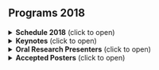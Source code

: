 ## Programs 2018

<details><summary><b>Schedule 2018</b> (click to open)</summary>

Workshop is at the convention Center Room 520

<style type="text/css">
.tg  {border-collapse:collapse;border-color:#ccc;border-spacing:0;margin:0px auto;}
.tg td{background-color:#fff;border-color:#ccc;border-style:solid;border-width:1px;color:#333;
  font-size:14px;overflow:hidden;padding:10px 5px;word-break:normal;}
.tg th{background-color:#f0f0f0;border-color:#ccc;border-style:solid;border-width:1px;color:#333;
  font-size:14px;font-weight:normal;overflow:hidden;padding:10px 5px;word-break:normal;}
.tg .tg-1wig{font-weight:bold;text-align:left;vertical-align:top}
.tg .tg-0lax{text-align:left;vertical-align:top}
@media screen and (max-width: 767px) {.tg {width: auto !important;}.tg col {width: auto !important;}.tg-wrap {overflow-x: auto;-webkit-overflow-scrolling: touch;margin: auto 0px;}}</style>
<div class="tg-wrap"><table class="tg" style="undefined;table-layout: fixed; width: 868px">
<colgroup>
<col style="width: 108.88889px">
<col style="width: 196.88889px">
<col style="width: 309.88889px">
<col style="width: 251.88889px">
</colgroup>
<thead>
  <tr>
    <th class="tg-1wig">Time</th>
    <th class="tg-1wig">Event</th>
    <th class="tg-1wig">Speaker</th>
    <th class="tg-1wig">Institution</th>
  </tr>
</thead>
<tbody>
  <tr>
    <td class="tg-0lax">09:00-09:10</td>
    <td class="tg-0lax">Opening Remarks</td>
    <td class="tg-0lax"></td>
    <td class="tg-0lax">BAI</td>
  </tr>
  <tr>
    <td class="tg-0lax">09:10-09:45</td>
    <td class="tg-0lax">Keynote 1</td>
    <td class="tg-0lax">Yann Dauphin</td>
    <td class="tg-0lax">Facebook</td>
  </tr>
  <tr>
    <td class="tg-0lax">09:45-10:00</td>
    <td class="tg-0lax">Oral 1</td>
    <td class="tg-0lax">Sicelukwanda Zwane</td>
    <td class="tg-0lax">University of the Witwatersrand</td>
  </tr>
  <tr>
    <td class="tg-0lax">10:00-10:15</td>
    <td class="tg-0lax">Oral 2</td>
    <td class="tg-0lax">Alvin Grissom II</td>
    <td class="tg-0lax">Ursinus College</td>
  </tr>
  <tr>
    <td class="tg-0lax">10:15-10:30</td>
    <td class="tg-0lax">Oral 3</td>
    <td class="tg-0lax">Obioma Pelka</td>
    <td class="tg-0lax">University of Duisburg-Essen Germany</td>
  </tr>
  <tr>
    <td class="tg-0lax">10:30-11:00</td>
    <td class="tg-0lax">Coffee Break + poster</td>
    <td class="tg-0lax"></td>
    <td class="tg-0lax"></td>
  </tr>
  <tr>
    <td class="tg-0lax">11:00-11:35</td>
    <td class="tg-0lax">Keynote 2</td>
    <td class="tg-0lax">Ayanna Howard</td>
    <td class="tg-0lax">Georgia Institute of Technology</td>
  </tr>
  <tr>
    <td class="tg-0lax">11:35-11:50</td>
    <td class="tg-0lax">Oral 4</td>
    <td class="tg-0lax">Randi Williams</td>
    <td class="tg-0lax">MIT Media Lab</td>
  </tr>
  <tr>
    <td class="tg-0lax">11:50-12:05</td>
    <td class="tg-0lax">Oral 5</td>
    <td class="tg-0lax">Justice Amoh</td>
    <td class="tg-0lax">Dartmouth College</td>
  </tr>
  <tr>
    <td class="tg-0lax">12:05-12:20</td>
    <td class="tg-0lax">Oral 6</td>
    <td class="tg-0lax">Kehinde Owoeye</td>
    <td class="tg-0lax">University College London</td>
  </tr>
  <tr>
    <td class="tg-0lax">12:20-02:15</td>
    <td class="tg-0lax">Lunch + Poster</td>
    <td class="tg-0lax"></td>
    <td class="tg-0lax"></td>
  </tr>
  <tr>
    <td class="tg-0lax">02:15-02:30</td>
    <td class="tg-0lax">Oral 7</td>
    <td class="tg-0lax">Lucio Dery</td>
    <td class="tg-0lax">Facebook Inc. / Stanford University</td>
  </tr>
  <tr>
    <td class="tg-0lax">02:30-02:45</td>
    <td class="tg-0lax">Oral 8</td>
    <td class="tg-0lax">Inioluwa Deborah Raji</td>
    <td class="tg-0lax">University of Toronto</td>
  </tr>
  <tr>
    <td class="tg-0lax">02:45-03:00</td>
    <td class="tg-0lax">Oral 9</td>
    <td class="tg-0lax">Tewodros Gebreselassie</td>
    <td class="tg-0lax">Addis Ababa University</td>
  </tr>
  <tr>
    <td class="tg-0lax">03:00-03:15</td>
    <td class="tg-0lax">Oral 10</td>
    <td class="tg-0lax">Raesetje Sefala</td>
    <td class="tg-0lax">Wits University</td>
  </tr>
  <tr>
    <td class="tg-0lax">03:15-03:45</td>
    <td class="tg-0lax">Coffee Break + poster</td>
    <td class="tg-0lax"></td>
    <td class="tg-0lax"></td>
  </tr>
  <tr>
    <td class="tg-0lax">03:45-04:20</td>
    <td class="tg-0lax">Keynote 4</td>
    <td class="tg-0lax">Brittny-Jade Saunders</td>
    <td class="tg-0lax">NYC Commission on Human Rights</td>
  </tr>
  <tr>
    <td class="tg-0lax">04:20-04:55</td>
    <td class="tg-0lax">Keynote 5</td>
    <td class="tg-0lax">Terrence Wilkerson</td>
    <td class="tg-0lax">Entrepreneur</td>
  </tr>
  <tr>
    <td class="tg-0lax">04:55-05:25</td>
    <td class="tg-0lax">Panel Discussion on AI Ethics</td>
    <td class="tg-0lax">Ezinne Nwankwo (moderator), Stephanie Dinkins, Ayanna Howard, Brittny Saunders, and Terrance Wilkerson</td>
    <td class="tg-0lax"></td>
  </tr>
  <tr>
    <td class="tg-0lax">05:25-05:30</td>
    <td class="tg-0lax">Closing Remarks</td>
    <td class="tg-0lax"></td>
    <td class="tg-0lax"></td>
  </tr>
  <tr>
    <td class="tg-0lax"></td>
    <td class="tg-0lax"></td>
    <td class="tg-0lax"></td>
    <td class="tg-0lax"></td>
  </tr>
  <tr>
    <td class="tg-1wig"></td>
    <td class="tg-1wig" colspan="3">&nbsp;&nbsp;Dinner Schedule (HYATT REGENCY MONTRÉAL) </td>
  </tr>
  <tr>
    <td class="tg-0lax">07:00-07:30</td>
    <td class="tg-0lax">Reception</td>
    <td class="tg-0lax"></td>
    <td class="tg-0lax"></td>
  </tr>
  <tr>
    <td class="tg-0lax">07:30-08:00</td>
    <td class="tg-0lax">Welcome to Dinner</td>
    <td class="tg-0lax"></td>
    <td class="tg-0lax"></td>
  </tr>
  <tr>
    <td class="tg-0lax">08:00-10:00</td>
    <td class="tg-0lax">Dinner</td>
    <td class="tg-0lax"></td>
    <td class="tg-0lax"></td>
  </tr>
  <tr>
    <td class="tg-0lax">08:30-08:45</td>
    <td class="tg-0lax">BAI presentations</td>
    <td class="tg-0lax"></td>
    <td class="tg-0lax"></td>
  </tr>
  <tr>
    <td class="tg-0lax">08:45-09:00</td>
    <td class="tg-0lax">Keynote 1</td>
    <td class="tg-0lax">Stephanie Dinkins</td>
    <td class="tg-0lax">Stony Brook University, Data &amp; Society</td>
  </tr>
  <tr>
    <td class="tg-0lax">09:00-09:15</td>
    <td class="tg-0lax">Keynote 2</td>
    <td class="tg-0lax">Karim Beguir</td>
    <td class="tg-0lax">InstaDeep</td>
  </tr>
  <tr>
    <td class="tg-0lax">09:15-09:30</td>
    <td class="tg-0lax">Keynote 3</td>
    <td class="tg-0lax">Vukosi Marivate</td>
    <td class="tg-0lax">University of Pretoria / CSIR</td>
  </tr>
  <tr>
    <td class="tg-0lax">10:00-02:00 am</td>
    <td class="tg-0lax">Dancing/Music</td>
    <td class="tg-0lax"></td>
    <td class="tg-0lax"></td>
  </tr>
</tbody>
</table></div>

</details>

<details><summary><b>Keynotes</b> (click to open)</summary>

Under Maintenance
</details>


<details><summary><b>Oral Research Presenters</b> (click to open)</summary>

<style type="text/css">
.tg  {border-collapse:collapse;border-spacing:0;margin:0px auto;}
.tg td{border-color:black;border-style:solid;border-width:1px;font-size:14px;
  overflow:hidden;padding:10px 5px;word-break:normal;}
.tg th{border-color:black;border-style:solid;border-width:1px;font-size:14px;
  font-weight:normal;overflow:hidden;padding:10px 5px;word-break:normal;}
.tg .tg-qwgt{background-color:#cccccc;font-weight:bold;text-align:left;vertical-align:top}
.tg .tg-0lax{text-align:left;vertical-align:top}
.tg .tg-8zwo{font-style:italic;text-align:left;vertical-align:top}
@media screen and (max-width: 767px) {.tg {width: auto !important;}.tg col {width: auto !important;}.tg-wrap {overflow-x: auto;-webkit-overflow-scrolling: touch;margin: auto 0px;}}</style>
<div class="tg-wrap"><table class="tg" style="undefined;table-layout: fixed; width: 1041px">
<colgroup>
<col style="width: 83.88889px">
<col style="width: 956.88889px">
</colgroup>
<thead>
  <tr>
    <th class="tg-qwgt">Researcher</th>
    <th class="tg-qwgt">Abstract</th>
  </tr>
</thead>
<tbody>
  <tr>
    <td class="tg-0lax"><a href="https://www.ursinus.edu/live/profiles/3125-alvin-grissom-ii" target="_blank" rel="noopener noreferrer">Alvin Grissom II</a></td>
    <td class="tg-8zwo"><span style="font-weight:bold">“Pathologies of Neural Models Make Interpretations Difficult”</span> <br><span style="font-style:italic">One way to interpret neural model predictions is to highlight the most important input features—for example, a heatmap visualization over the words in an input sentence. In existing interpretation methods for NLP, a word’s importance is determined by either input perturbation—measuring the decrease in model confidence when that word is removed—or by the gradient with respect to that word. To understand the limitations of these methods, we use input reduction, which iteratively removes the least important word from the input. This exposes pathological behaviors of neural models: the remaining words appear nonsensical to humans and are not the ones determined as important by interpretation methods. As we confirm with human experiments, the reduced examples lack information to support the prediction of any label, but models still make the same predictions with high confidence. To explain these counterintuitive results, we draw connections to adversarial examples and confidence calibration: pathological behaviors reveal difficulties in interpreting neural models trained with maximum likelihood. To mitigate their deficiencies, we fine-tune the models by encouraging high entropy outputs on reduced examples. Fine-tuned models become more interpretable under input reduction without accuracy loss on regular examples.</span></td>
  </tr>
  <tr>
    <td class="tg-0lax"><a href="https://www.linkedin.com/in/deborah-raji-065751b2/" target="_blank" rel="noopener noreferrer">Inioluwa Deborah Raji</a></td>
    <td class="tg-8zwo"><span style="font-weight:bold">“In the Shadow of Gender Shades”</span> <br>While there have been mounting calls for algorithmic transparency as more artificial intelligence services become mainstream, and audit approaches for online platforms have been proposed, audit strategies for the effective design and disclosure of external evaluations of commercial pretrained machine learning models distributed as Application Program Interfaces (APIs) remains underdeveloped. This paper thus extends scholarship on the development and impact of black-box algorithmic auditing by exploring a real-world commercial facial analysis intersectional audit and the corporate reactions to the audit release. This paper 1) outlines the audit design and the public and private audit disclosure procedure used in the Gender Shades study, 2) presents new performance metrics from originally targeted companies T-1, T-2, T-3 on the Pilot Parliaments Benchmark as of August 2018, 3) provides performance results on PPB by non-target companies NT-A and NT-B and 4) Explores differences in company responses as shared through corporate communication.</td>
  </tr>
  <tr>
    <td class="tg-0lax"><a href="http://justiceamoh.github.io/" target="_blank" rel="noopener noreferrer">Justice Amoh</a></td>
    <td class="tg-8zwo"><span style="font-weight:bold">“An Optimized Recurrent Unit for Ultra-Low Power Acoustic Event Detection”</span> <br>Currently, there is a demand for neural network models that can run on sensors, wearables and IoT devices. However, resource constraints of such edge devices make it challenging to realize on-device neural network inferencing. For ultra-low power wearable applications, there are no practical solutions for deploying neural networks. To meet this need, our work introduces a new recurrent unit architecture that is specifically adapted for on-device low-power acoustic event detection (AED). The proposed embedded Gated Recurrent Unit (eGRU) is based on the GRU architecture but features optimizations that make it implementable on ultra-low power micro-controllers such as the ARM Cortex M0+. With our proposed modifications, eGRU is demonstrated to be effective, especially for short duration AED and keyword spotting tasks. A single eGRU cell is 60x faster and 12x smaller than a GRU cell. Despite its optimizations, eGRU compares well with conventional GRU across AED tasks of different complexities.</td>
  </tr>
  <tr>
    <td class="tg-0lax"><a href="http://www.cs.ucl.ac.uk/people/K.Owoeye.html/" target="_blank" rel="noopener noreferrer">Kehinde Owoeye</a></td>
    <td class="tg-8zwo"><span style="font-weight:bold">“Identifying sheep with abnormal movement trajectory in a flock”</span> <br>Learning to identify anomalies in the behavior of individuals is becoming increasingly important for a variety of reasons for example in studying the progression of several diseases. Due to the need to assess the efficacy of therapeutic interventions, animals with longer life span are becoming increasingly important for assessing the efficacy of therapeutic interventions. In this presentation, I will describe computational methods that allow for the automatic discrimination of sheep with a genetic mutation that causes Batten disease from an age-matched control group, using GPS movement traces as input. Batten disease is a neurodegenerative disease with symptoms that are likely to affect the way that those with it move and socialize, including loss of vision and dementia. The distance covered in each ten minute period and, more specifically, outliers in each period, are used as the basis for identification. Our results show that, despite the variability in the sample, the bulk of the outliers during the period of observation came from the sheep with Batten disease. Our results, though preliminary, point towards the potential of using relatively simple movement metrics in identifying the onset of a phenotype in symptomatically similar conditions.</td>
  </tr>
  <tr>
    <td class="tg-0lax"><a href="https://www.linkedin.com/in/lucio-dery/" target="_blank" rel="noopener noreferrer">Lucio Dery</a></td>
    <td class="tg-8zwo"><span style="font-weight:bold">“Audio to Body Dynamics”</span> <br>We present a method that gets as input an audio of violin or piano playing, and outputs a video of skeleton predictions which are further used to animate an avatar. The key idea is to create an animation of an avatar that moves their hands similarly to how a pianist or violinist would do, just from audio. Aiming for a fully detailed correct arms and fingers motion is a goal, however, it’s not clear if body movement can be predicted from music at all. In this paper, we present the first result that shows that natural body dynamics can be predicted at all. We built an LSTM network that is trained on violin and piano recital videos uploaded to the Internet. The predicted points are applied onto a rigged avatar to create the animation.</td>
  </tr>
  <tr>
    <td class="tg-0lax"><a href="https://www.fh-dortmund.de/pelka/" target="_blank" rel="noopener noreferrer">Obioma Pelka</a></td>
    <td class="tg-8zwo"><span style="font-weight:bold">“Radiology Objects in COntext (ROCO): A Multimodal Medical Image Dataset”</span><br>This work introduces a new multimodal image dataset, with the aim of detecting the interplay between visual elements and semantic relations present in radiology images. The objective is accomplished by retrieving all image-caption pairs from the open-access biomedical literature database PubMedCentral, as these captions describe the visual content in their semantic context. The target domain being radiology, all compound, multi-pane, and non-radiology images were eliminated using an automatic binary classifier fine-tuned with a deep convolutional neural network system and trained with datasets distributed at the medical tasks of ImageCLEF 2013, 2015 and 2016. The Radiology Objects in COntext (ROCO) dataset contains over 81k radiology images with several medical imaging modalities including Computer Tomography (CT), Ultrasound, X-Ray, Fluoroscopy, Positron Emission Tomography (PET), Mammography, Magnetic Resonance Imaging (MRI), Angiography and PET-CT. For all images in ROCO, the corresponding caption, keywords, Unified Medical Language Systems (UMLS) Concept Unique Identifiers (CUIs) and Semantic Type will be distributed. An additional out-of-class set with 6k images ranging from synthetic radiology figures to digital arts is provided, to improve prediction and classification performance of out-of-class samples. Adopting ROCO, systems for caption and keywords generation can be modeled, which enables multimodal representation for image datasets lacking text representation. Furthermore, systems with the goal of image structuring and semantic information tagging can be created using ROCO, which is beneficial and of assistance for image and information retrieval purposes.</td>
  </tr>
  <tr>
    <td class="tg-0lax"><a href="https://www.linkedin.com/in/raesetje-sefala-2b9393119/" target="_blank" rel="noopener noreferrer">Raesetje Sefala</a></td>
    <td class="tg-8zwo"><span style="font-weight:bold">“Using satellite images and computer vision to study the evolution and effects of spatial apartheid in South Africa”</span><br>One of the main problems in South Africa is removing many of the legacies of Apartheid - a former policy of economic and political discrimination, and segregation against non-European groups in South Africa. For example, moving around residential areas shows the legacy of spatial apartheid on a smaller scale- completely segregated neighborhoods of townships next to gated wealthy neighborhoods that have largely remained unaffected by the ending of apartheid. Our research proposes to use computer vision to analyze millions of such satellite images of South Africa from 2006 to 2016. This work aims to use satellite images, geographically labelled coordinates of South Africa’s built environment and socioeconomic data to understand the relationship between the spatial and socioeconomic makeup of neighborhoods in South Africa, and study how they have evolved over time post Apartheid. We propose a semantic segmentation model to detect and classify clusters of townships and wealthy areas from these high resolution satellite images. In addition to automatically detecting and classifying neighborhoods, we plan to use demographic and socioeconomic data to then analyze the change over time in the demographic makeup, economic status and access to basic resources such as the number of clinics and schools of these detected neighborhoods.</td>
  </tr>
  <tr>
    <td class="tg-0lax"><a href="https://www.media.mit.edu/people/randiw12/overview/" target="_blank" rel="noopener noreferrer">Randi Williams</a></td>
    <td class="tg-8zwo"><span style="font-weight:bold">“PopBots: Leveraging Social Robots to Aid Early Childhood Artificial Intelligence Education”</span> <br>Artificial intelligence (AI) is revolutionizing our lives, impacting the way that even the youngest members of society live, learn, and play. Previous work examining children’s relationships with AI has shown that this population lacks an understanding of how AI devices work. This lack of understanding makes it difficult for children to engage in safe and constructive interactions with their smart playthings. Furthermore, as this technology becomes more pervasive, we must think about how to build a diverse workforce that creates technology to equitably address the needs of many. Given these motivations, we designed an early childhood AI curriculum, PopBots. PopBots is a hands-on toolkit that enables young children to learn about AI by programming and training a social robot. We evaluated the toolkit with 80 preschool children (ages 4-6) and found that the use of a social robot as a learning companion and programmable artifact was effective. Children could correctly answer questions about knowledge-based systems, supervised machine learning, and generative music algorithms. Additionally, we found that using the toolkit helped children better appreciate the cognitive capabilities of robots. We will discuss the toolkit and teaching methods used in hope that this first exploration into early AI education will inspire other educators and researchers.</td>
  </tr>
  <tr>
    <td class="tg-0lax"><a href="https://www.linkedin.com/in/sicelukwanda-zwane-54873398/" target="_blank" rel="noopener noreferrer">Sicelukwanda Zwane</a></td>
    <td class="tg-8zwo"><span style="font-weight:bold">“Safer Exploration in Deep Reinforcement Learning using Action Priors”</span> <br>Behavior learning in deep reinforcement learning is inherently unsafe because untrained agents typically have to sample actions from randomly initialized task policies and from random exploration policies. Executing these actions in physical environments can lead agents to harmful states, possibly causing damage and poor initial performance. In this work, we address this problem by using transfer learning to develop a framework for safer reinforcement learning in continuous environments. We show that our exploration policy results in fewer collisions with the environment, better initial performance, and earlier convergence compared to the vanilla epsilon-greedy random exploration policy.</td>
  </tr>
  <tr>
    <td class="tg-0lax"><a href="https://github.com/TewodrosAbebe" target="_blank" rel="noopener noreferrer">Tewodros Abebe Gebreselassie</a></td>
    <td class="tg-8zwo"><span style="font-weight:bold">“Parallel Corpora for bi-Directional Statistical Machine Translation for Seven Ethiopian Language Pairs”</span><br>In this paper, we describe the development of parallel corpora for Ethiopian Languages: Amharic, Tigrigna, Afan-Oromo, Wolaytta and Ge’ez. To check the usability of all the corpora we used them to conduct a baseline bi-directional statistical machine translation experiment for seven language pairs. The bi-directional SMT BLEU score shows that all the corpora can be used for further SMT investigations. We have also learnt that the morphological richness of the Ethio-Semitic languages has a negative impact on the performance of the SMT especially when they are target languages. Now we are working towards selecting an optimal alignment for bi-directional statistical machine translation among the Ethiopian languages.</td>
  </tr>
</tbody>
</table></div>
</details>

<details><summary><b>Accepted Posters</b> (click to open)</summary>

<style type="text/css">
.tg  {border-collapse:collapse;border-color:#ccc;border-spacing:0;margin:0px auto;}
.tg td{background-color:#fff;border-color:#ccc;border-style:solid;border-width:1px;color:#333;
  font-size:14px;overflow:hidden;padding:10px 5px;word-break:normal;}
.tg th{background-color:#f0f0f0;border-color:#ccc;border-style:solid;border-width:1px;color:#333;
  font-size:14px;font-weight:normal;overflow:hidden;padding:10px 5px;word-break:normal;}
.tg .tg-1wig{font-weight:bold;text-align:left;vertical-align:top}
.tg .tg-buh4{background-color:#f9f9f9;text-align:left;vertical-align:top}
.tg .tg-0lax{text-align:left;vertical-align:top}
@media screen and (max-width: 767px) {.tg {width: auto !important;}.tg col {width: auto !important;}.tg-wrap {overflow-x: auto;-webkit-overflow-scrolling: touch;margin: auto 0px;}}</style>
<div class="tg-wrap"><table class="tg" style="undefined;table-layout: fixed; width: 1045px">
<colgroup>
<col style="width: 316.88889px">
<col style="width: 727.88889px">
</colgroup>
<thead>
  <tr>
    <th class="tg-1wig">Name of presenter</th>
    <th class="tg-1wig">Title of Poster</th>
  </tr>
</thead>
<tbody>
  <tr>
    <td class="tg-buh4">Bitseat Tadesse Aragaw</td>
    <td class="tg-buh4">Sentence Level Amharic Text Sentiment Analysis Model: A Combined Approach</td>
  </tr>
  <tr>
    <td class="tg-0lax">Bitseat Tadesse Aragaw</td>
    <td class="tg-0lax">Sentence Level Amharic Text Sentiment Analysis Model: A Combined Approach</td>
  </tr>
  <tr>
    <td class="tg-buh4">Wathela Alhassan</td>
    <td class="tg-buh4">The FIRST Classifier: compact and extended radio galaxy classification using deep Convolutional Neural Networks</td>
  </tr>
  <tr>
    <td class="tg-0lax">Neema Mduma</td>
    <td class="tg-0lax">Evaluation of Imbalanced Data Techniques for Student Dropout Prediction</td>
  </tr>
  <tr>
    <td class="tg-buh4">Neema Mduma</td>
    <td class="tg-buh4">Evaluation of Imbalanced Data Techniques for Student Dropout Prediction</td>
  </tr>
  <tr>
    <td class="tg-0lax">Oyebo Abdulhamiid Bankole</td>
    <td class="tg-0lax">PLANT LEAVES CLASSIFICATION USING K-NEAREST NEIGHBOUR ALGORITHM</td>
  </tr>
  <tr>
    <td class="tg-buh4">Geletaw Sahle Tegenaw</td>
    <td class="tg-buh4">A machine learning approach for identifying proteins involved in conserved parasite- mosquito interactions</td>
  </tr>
  <tr>
    <td class="tg-0lax">Bruno Ssekiwere</td>
    <td class="tg-0lax">A Blended Approach of Machine Learning Techniques in Predicting Vegetation Cover</td>
  </tr>
  <tr>
    <td class="tg-buh4">Semakula Abdumajidhu</td>
    <td class="tg-buh4">Sootymold effect on cassava yields using convolutional neural networks.</td>
  </tr>
  <tr>
    <td class="tg-0lax">Semakula Abdumajidhu</td>
    <td class="tg-0lax">Sootymold effect on cassava yields using convolutional neural networks</td>
  </tr>
  <tr>
    <td class="tg-buh4">Omotola Dawodu</td>
    <td class="tg-buh4">Application of Machine Learning to Classification of Diabetes Mellitus</td>
  </tr>
  <tr>
    <td class="tg-0lax">Mulubrhan Hailegebreal</td>
    <td class="tg-0lax">A Bidirectional Tigrigna – English Statistical Machine Translation</td>
  </tr>
  <tr>
    <td class="tg-buh4">BABALOLA Moyin Florence</td>
    <td class="tg-buh4">Condition-Based Knowledge Representational Structure for Identifying Norms Violation In Logic-Based Normative Systems</td>
  </tr>
  <tr>
    <td class="tg-0lax">Abiodun Modupe</td>
    <td class="tg-0lax">Deep Learning for Authorship Attribution of Social Media Forensics</td>
  </tr>
  <tr>
    <td class="tg-buh4">Zelalem Fantahun Abate</td>
    <td class="tg-buh4">Unsupervised Part-of-Speech Tagger for Amharic using K-means clustering</td>
  </tr>
  <tr>
    <td class="tg-0lax">Abel Kahsay</td>
    <td class="tg-0lax">Deep learning Based Gastrointestinal Disease Recognition for Endoscopic Images</td>
  </tr>
  <tr>
    <td class="tg-buh4">Hafte Abera</td>
    <td class="tg-buh4">Design of Tigrinya Language Speech Corpus for Speech Recognition</td>
  </tr>
  <tr>
    <td class="tg-0lax">Emeka Ogbuju</td>
    <td class="tg-0lax">Development of a Deep Sentiment Recommender for E-commerce</td>
  </tr>
  <tr>
    <td class="tg-buh4">Hicham Hammouchi</td>
    <td class="tg-buh4">Visual Speech Recognition using Hahn Convolutional Neural Networks</td>
  </tr>
  <tr>
    <td class="tg-0lax">Hicham Hammouchi</td>
    <td class="tg-0lax">Visual Speech Recognition using Hahn Convolutional Neural Networks</td>
  </tr>
  <tr>
    <td class="tg-buh4">Michael Melese Woldeyohannis</td>
    <td class="tg-buh4">English-Ethiopian Languages SMT</td>
  </tr>
  <tr>
    <td class="tg-0lax">Alemayehu Solomon Admasu</td>
    <td class="tg-0lax">Deep Haar scattering networks in pattern recognition: a promising approach</td>
  </tr>
  <tr>
    <td class="tg-buh4">Kehinde Aruleba</td>
    <td class="tg-buh4">Automatic Recognition of Hand-drawn Finite Automata Images</td>
  </tr>
  <tr>
    <td class="tg-0lax">Kehinde Aruleba</td>
    <td class="tg-0lax">Recognition of hand-drawn finite automata images</td>
  </tr>
  <tr>
    <td class="tg-buh4">Blessing Ogbuokiri</td>
    <td class="tg-buh4">Examining Social Media Impact on the Politics of Nigeria Using Social Network Analytics</td>
  </tr>
  <tr>
    <td class="tg-0lax">Blessing Ogbuokiri</td>
    <td class="tg-0lax">Examining Social Media Impact on the Politics of Nigeria using Social Network Analytics</td>
  </tr>
  <tr>
    <td class="tg-buh4">Gereziher Weldegebriel Adhane</td>
    <td class="tg-buh4">Multiple face detection and tracking in a real-time video sequences using centroid tracking and deep learning techniques</td>
  </tr>
  <tr>
    <td class="tg-0lax">Abraham Enyo-one Musa</td>
    <td class="tg-0lax">EXPERT SYSTEM FOR EYE DISEASE DIAGNOSIS</td>
  </tr>
  <tr>
    <td class="tg-buh4">MUSA, Abraham Enyo-one</td>
    <td class="tg-buh4">EXPERT SYSTEM FOR EYE DISEASE DIAGNOSIS</td>
  </tr>
  <tr>
    <td class="tg-0lax">selam waktola</td>
    <td class="tg-0lax">Automatic stagnant zone segmentation using CNN and x-ray tomography of silo discharging process</td>
  </tr>
  <tr>
    <td class="tg-buh4">selam waktola</td>
    <td class="tg-buh4">Automatic stagnant zone segmentation using CNN and x-ray tomography of silo discharging process</td>
  </tr>
  <tr>
    <td class="tg-0lax">Jeraldy Deus</td>
    <td class="tg-0lax">TRANSFER LEARNING APPLIED TO BANKNOTE RECOGNITION FOR VISUALLY IMPAIRED PEOPLE.</td>
  </tr>
  <tr>
    <td class="tg-buh4">George Rabeshi Obaido</td>
    <td class="tg-buh4">Automatic Plagiarism Detection in Student Programs using PlaGraph</td>
  </tr>
  <tr>
    <td class="tg-0lax">George Rabeshi Obaido</td>
    <td class="tg-0lax">Automatic Plagiarism Detection in Student Programs using PlaGraph</td>
  </tr>
  <tr>
    <td class="tg-buh4">Sakinat Folorunso</td>
    <td class="tg-buh4">EMPIRICAL COMPARISON OF TIME SERIES DATA MINING ALGORITHMS</td>
  </tr>
  <tr>
    <td class="tg-0lax">Lindelweyizizwe Manqele</td>
    <td class="tg-0lax">Smarter decision-making using Internet of Things enabled sensor data</td>
  </tr>
  <tr>
    <td class="tg-buh4">PRINCE MAKAWA ABUDU</td>
    <td class="tg-buh4">Communicating Recurrent Neural Networks for Resource Constrained Systems</td>
  </tr>
  <tr>
    <td class="tg-0lax">Prince M Abudu</td>
    <td class="tg-0lax">Communicating Recurrent Neural Networks for Resource Constrained Systems</td>
  </tr>
  <tr>
    <td class="tg-buh4">Chidubem G Arachie</td>
    <td class="tg-buh4">Adversarial Learning for Weak Supervision</td>
  </tr>
  <tr>
    <td class="tg-0lax">Abdullah Khadijha-Kuburat Adebisi</td>
    <td class="tg-0lax">A PREDICTIVE MODEL FOR TWEET SENTIMENT ANALYSIS AND CLASSIFICATION</td>
  </tr>
  <tr>
    <td class="tg-buh4">Babirye Claire</td>
    <td class="tg-buh4">Mining for Votes: Inferring Voting Trends from Twitter Data</td>
  </tr>
  <tr>
    <td class="tg-0lax">George Musumba</td>
    <td class="tg-0lax">Towards an IT-Mediated Food Insecurity Solution for Developing Nations</td>
  </tr>
  <tr>
    <td class="tg-buh4">George Musumba</td>
    <td class="tg-buh4">Towards an IT-Mediated Food Insecurity Solution for Developing Nations</td>
  </tr>
  <tr>
    <td class="tg-0lax">Natasha Williams</td>
    <td class="tg-0lax">Medical Artificial Intelligence: The Inclusion of Racial and Ethnic Minorities in Clinical Trials Will Improve Data Diversity</td>
  </tr>
  <tr>
    <td class="tg-buh4">Natasha H. Williams, PhD, JD, LLM, MPH</td>
    <td class="tg-buh4">Medical Artificial Intelligence: The Inclusion of Racial and Ethnic Minorities in Clinical Trials Will Improve Data Diversity</td>
  </tr>
  <tr>
    <td class="tg-0lax">Zimele Gwebu</td>
    <td class="tg-0lax">Portable Pedestrians and Animals Detection Device for Vehicles using Transfer Learning</td>
  </tr>
  <tr>
    <td class="tg-buh4">Omara Patrick</td>
    <td class="tg-buh4">MULTI-RISK ANALYSIS OF PROSTATAE CANCER SURVIVAL</td>
  </tr>
  <tr>
    <td class="tg-0lax">Omara Patrick</td>
    <td class="tg-0lax">MULTI_RISK ANALYSIS OF PROSTATE CANCER SURVIVAL</td>
  </tr>
  <tr>
    <td class="tg-buh4">Omara Patrick</td>
    <td class="tg-buh4">Multi-Risk Analysis of Prostate Cancer Survival</td>
  </tr>
  <tr>
    <td class="tg-0lax">Tameru Hailesilassie</td>
    <td class="tg-0lax">Rule Extraction Algorithm for Deep Neural Networks: A Tool Towards Explainable AI</td>
  </tr>
  <tr>
    <td class="tg-buh4">Tameru Hailesilassie</td>
    <td class="tg-buh4">Rule Extraction Algorithm for Deep Neural Networks: A Tool Towards Explainable AI</td>
  </tr>
  <tr>
    <td class="tg-0lax">Solomon Nsumba</td>
    <td class="tg-0lax">Automated image-based diagnosis of cowpea diseases</td>
  </tr>
  <tr>
    <td class="tg-buh4">Melles, Abey Desta</td>
    <td class="tg-buh4">Unsupervised Similarity Based Topic Segmentation System for Amharic</td>
  </tr>
  <tr>
    <td class="tg-0lax">Israel Goytom</td>
    <td class="tg-0lax">A Machine learning approach to detect and classify 3D two-photon polymerization microstructures using optical microscopy images</td>
  </tr>
  <tr>
    <td class="tg-buh4">Israel Goytom</td>
    <td class="tg-buh4">A Machine learning approach to detect and classify 3D two-photon polymerization microstructures using optical microscopy images</td>
  </tr>
  <tr>
    <td class="tg-0lax">Idowu T. Aruleba</td>
    <td class="tg-0lax">Hypertension Prediction System Using Naive Bayes Classifier</td>
  </tr>
  <tr>
    <td class="tg-buh4">Omar</td>
    <td class="tg-buh4">Transfer Reinforcement Learning Through Demonstration</td>
  </tr>
  <tr>
    <td class="tg-0lax">Adesina adetola</td>
    <td class="tg-0lax">PREDICTING RATE OF ACCEPTANCE AND USE OF WEB PORTAL SERVICE (UNIVERSITY ENVRIONMENT) USING MULTILAYER PERCEPTRON FEEDFORWARD ARTIFICIAL NEURAL NETWORK</td>
  </tr>
  <tr>
    <td class="tg-buh4">Adesina Adetola Sunday</td>
    <td class="tg-buh4">Predicting rate of acceptance of web services (university environment) using multilayer perceptron feedforward artificial neural network</td>
  </tr>
  <tr>
    <td class="tg-0lax">Adesina Adetola Sunday</td>
    <td class="tg-0lax">Predicting rate of acceptance and use of web portal service (university environment) using multilayer perceptron feedforward artificial neural network</td>
  </tr>
  <tr>
    <td class="tg-buh4">kiante brantley</td>
    <td class="tg-buh4">Learning to Teach: Learning Good Teaching Policies with Reinforcement Learning</td>
  </tr>
  <tr>
    <td class="tg-0lax">Kiante Brantley</td>
    <td class="tg-0lax">Learning to Teach</td>
  </tr>
  <tr>
    <td class="tg-buh4">Femi Alayesanmi Samson</td>
    <td class="tg-buh4">MACHINE LEARNING IN FORENSICS: DEVELOPING AN OBJECT DETECTION MODEL FOR CRIME EVIDENCE ANALYSIS USING YOLO</td>
  </tr>
  <tr>
    <td class="tg-0lax">Alayesanmi Femi Samson</td>
    <td class="tg-0lax">Object Detection Model for Crime Evidence Analysis Using Yolo</td>
  </tr>
  <tr>
    <td class="tg-buh4">Irene Nandutu</td>
    <td class="tg-buh4">Building a Neural Machine Translation with Attention for Low Resource Language – Luganda</td>
  </tr>
  <tr>
    <td class="tg-0lax">Kyamanywa Kenneth</td>
    <td class="tg-0lax">Dynamic Route Optimization for Public Trasportation Using Crowd Sourced User Feed</td>
  </tr>
  <tr>
    <td class="tg-buh4">Kenneth Kyamanywa</td>
    <td class="tg-buh4">Dynamic Route Optimisastion</td>
  </tr>
  <tr>
    <td class="tg-0lax">Simphiwe Zitha</td>
    <td class="tg-0lax">Classifying Radio Galaxies using Model-Agnostic Meta-Learning</td>
  </tr>
  <tr>
    <td class="tg-buh4">Simphiwe Zitha</td>
    <td class="tg-buh4">Classifying Radio Galaxies using Model-Agnostic Meta-Learning</td>
  </tr>
  <tr>
    <td class="tg-0lax">Mutembesa Daniel</td>
    <td class="tg-0lax">Crowdsourcing real-time disease and pest information. A case of nation-wide cassava disease surveillance in a developing country.</td>
  </tr>
  <tr>
    <td class="tg-buh4">Bereket Abera YILMA</td>
    <td class="tg-buh4">Constructive Social Choice with Setwise Max-margin</td>
  </tr>
  <tr>
    <td class="tg-0lax">Melese Mihret Wondim</td>
    <td class="tg-0lax">Sentiment Analysis model for opinionated Awngi text: case of Music reviews</td>
  </tr>
  <tr>
    <td class="tg-buh4">Melese Mihret Wondim</td>
    <td class="tg-buh4">Sentiment Analysis model for opinionated Awngi text: Case of Music reviews</td>
  </tr>
  <tr>
    <td class="tg-0lax">Odu Nkiruka Bridget</td>
    <td class="tg-0lax">A Fuzzy-based Approach for Modelling Preferences of Users in Multi-criteria Recommender Systems</td>
  </tr>
  <tr>
    <td class="tg-buh4">VICTOR C DIBIA</td>
    <td class="tg-buh4">COCO-Africa: A Curation Tool and Dataset of Common Objects in the Context of Africa</td>
  </tr>
  <tr>
    <td class="tg-0lax">Robert Nsinga</td>
    <td class="tg-0lax">Predictive Analysis of Cohesiveness in Multivariate Sequences Using LSTM Recurrent Neural Networks</td>
  </tr>
  <tr>
    <td class="tg-buh4">Elhadji Amadou Oury DIALLO</td>
    <td class="tg-buh4">Learning Group Formation for Coordinated Behavior in Adversarial Multi-Agent with Double DQN</td>
  </tr>
  <tr>
    <td class="tg-0lax">Kibrewossen Yitbarek Mekasha</td>
    <td class="tg-0lax">AMHARIC SENTENCE GENERATION FROM INTERLINGUA REPRESENTATION</td>
  </tr>
  <tr>
    <td class="tg-buh4">Kibrewossen Yitbarek Mekasha</td>
    <td class="tg-buh4">Amharic sentence generation from Interlingua representation</td>
  </tr>
  <tr>
    <td class="tg-0lax">Devotha Nyambo</td>
    <td class="tg-0lax">Modeling of Annual Milk Yield of Dairy Cows: Impact of Exclusive Grazing and Infectious Disease to Individual Cows</td>
  </tr>
  <tr>
    <td class="tg-buh4">Muthoni Wanyoike</td>
    <td class="tg-buh4">Promoting diversity and inclusion in the field of Artificial Intelligence in Kenya</td>
  </tr>
  <tr>
    <td class="tg-0lax">Isaac Mukonyezi</td>
    <td class="tg-0lax">Prediction of Spectrum Holes in Cognitive Radio Ad-Hoc Networks</td>
  </tr>
  <tr>
    <td class="tg-buh4">Taiwo Abass Ishola</td>
    <td class="tg-buh4">Modelling and Forecast Evaluation Performance with Extended Neural Network using Climatic Time Series Data</td>
  </tr>
  <tr>
    <td class="tg-0lax">Thon Kuir Biar Ayual</td>
    <td class="tg-0lax">AGRICULTURAL ADVISORY ON SEASONAL VARIATION IN SOUTH SUDAN</td>
  </tr>
  <tr>
    <td class="tg-buh4">Thon Kuir Biar Ayual</td>
    <td class="tg-buh4">Computational Weather prediction in South Sudan</td>
  </tr>
  <tr>
    <td class="tg-0lax">Randi Williams</td>
    <td class="tg-0lax">PopBots: Leveraging Social Robots to Aid Early Childhood Artificial Intelligence Education</td>
  </tr>
  <tr>
    <td class="tg-buh4">Thon Kuir Biar Ayual</td>
    <td class="tg-buh4">Computational weather prediction in South Sudan</td>
  </tr>
  <tr>
    <td class="tg-0lax">Masresha Beniam</td>
    <td class="tg-0lax">A Classical Method for Detecting Overlapping Faces in Images</td>
  </tr>
  <tr>
    <td class="tg-buh4">Hafte Abera</td>
    <td class="tg-buh4">Speech Recognition for Tigrinya language Using Deep Neural Network Approach</td>
  </tr>
  <tr>
    <td class="tg-0lax">Odu Nkiruka</td>
    <td class="tg-0lax">fuzzy-based approach in modeling preferences of users in multi-criteria recommender system</td>
  </tr>
  <tr>
    <td class="tg-buh4">Odu Nkiruka Bridget</td>
    <td class="tg-buh4">A Fuzzy-based Approach for Modelling Preferences of Users in Multi-criteria Recommender Systems</td>
  </tr>
  <tr>
    <td class="tg-0lax">Bayeleygne Meseret Dastaw</td>
    <td class="tg-0lax">Speculative Scientific Inference via Synergetic Combination of Probabilistic Logic and Evolutionary Pattern Recognition</td>
  </tr>
  <tr>
    <td class="tg-buh4">Ahmed Mohammed</td>
    <td class="tg-buh4">Y-NET: A DEEP CONVOLUTIONAL NEURAL NETWORK TO POLYP DETECTION</td>
  </tr>
  <tr>
    <td class="tg-0lax">Zekarias Tilahun Kefato</td>
    <td class="tg-0lax">Network-Agnostic Cascade Prediction in Online Social Networks</td>
  </tr>
  <tr>
    <td class="tg-buh4">Darlington Ahiale Akogo</td>
    <td class="tg-buh4">CellLineNet: End-to-End Learning and Transfer Learning For Multiclass Epithelial Breast Cell Line Classification Via A Convolutional Neural Network</td>
  </tr>
  <tr>
    <td class="tg-0lax">Abdullah Mohamed, Abubakr Hassan</td>
    <td class="tg-0lax">Implementation of A Neural Natural Language Understanding Component for Arabic Dialogue Systems</td>
  </tr>
  <tr>
    <td class="tg-buh4">Abdallah Mohammed/ Abubakr Hassan</td>
    <td class="tg-buh4">Implementation of a neural natural language understanding for Arabic dialogue system</td>
  </tr>
  <tr>
    <td class="tg-0lax">juvenalis musungu</td>
    <td class="tg-0lax">Optimizing Agricultural Yields using AI for weed control</td>
  </tr>
  <tr>
    <td class="tg-buh4">Irené Tematelewo</td>
    <td class="tg-buh4">Blood Glucose-Insulin Metabolism Modeling in Type 1 Diabetics using System Identification</td>
  </tr>
  <tr>
    <td class="tg-0lax">Mohammed Khalil</td>
    <td class="tg-0lax">Speaker identification for aeronautical communications systems based on SMFCC and i-vector</td>
  </tr>
  <tr>
    <td class="tg-buh4">Alvin Grissom II</td>
    <td class="tg-buh4">Pathologies of Neural Models Make Interpretations Difficult</td>
  </tr>
  <tr>
    <td class="tg-0lax">Basiliyos BETRU</td>
    <td class="tg-0lax">Embedding user geo-spatial preference for personalized business opportunity recommendation.</td>
  </tr>
  <tr>
    <td class="tg-buh4">Basiliyos BETRU</td>
    <td class="tg-buh4">Embedding Geo-spatial preference for optimal recommendation</td>
  </tr>
  <tr>
    <td class="tg-0lax">Simon Mekit</td>
    <td class="tg-0lax">GHOST -&nbsp;&nbsp;A Dialogue and Behavior Scripting framework for Robots and other Intelligent Agents</td>
  </tr>
  <tr>
    <td class="tg-buh4">Simon Mekit</td>
    <td class="tg-buh4">A ChatBot Framework for Robots and other Intelligent Agents</td>
  </tr>
  <tr>
    <td class="tg-0lax">Yemisrach G Nigatie</td>
    <td class="tg-0lax">Investigating Unsupervised Approach for Amharic Part of Speech Tagging</td>
  </tr>
  <tr>
    <td class="tg-buh4">Randi Williams</td>
    <td class="tg-buh4">PopBots: Leveraging Social Robots to Aid Preschool Children’s Artificial Intelligence Education</td>
  </tr>
  <tr>
    <td class="tg-0lax">Felipe Paula</td>
    <td class="tg-0lax">Detecting neuropsychiatric conditions with semantic verbal fluency</td>
  </tr>
  <tr>
    <td class="tg-buh4">Felipe Paula</td>
    <td class="tg-buh4">Detecting neuropsychiatric conditions with semantic verbal fluency</td>
  </tr>
  <tr>
    <td class="tg-0lax">Olaniyan Oluwasegun Emmanuel</td>
    <td class="tg-0lax">DEVELOPMENT OF MULTI-TARGET REGRESSION MODELS TO PREDICT THE PHYSICAL AND CHEMICAL PROPERTIES OF SOIL</td>
  </tr>
  <tr>
    <td class="tg-buh4">Tejumade Afonja</td>
    <td class="tg-buh4">CHOWNET: An Image Local Food Dataset</td>
  </tr>
  <tr>
    <td class="tg-0lax">Tejumade Afonja</td>
    <td class="tg-0lax">CHOWNET: An Image Dataset For Local Food</td>
  </tr>
  <tr>
    <td class="tg-buh4">Daniel Melesse</td>
    <td class="tg-buh4">A Data-Driven Approach to Automatic Gaze Tracking</td>
  </tr>
  <tr>
    <td class="tg-0lax">Francisca Oladipo</td>
    <td class="tg-0lax">The Machine Learning of Women: Dataset and Initial Results</td>
  </tr>
  <tr>
    <td class="tg-buh4">Mellitus Okwudili Ezeme</td>
    <td class="tg-buh4">Hierarchical Attention-Based Anomaly Detection Model for Embedded Operating Systems</td>
  </tr>
  <tr>
    <td class="tg-0lax">Martha Yifiru Tachbelie</td>
    <td class="tg-0lax">Development of Pronunciation Lexicons for Amharic Automatic Speech Recognition (ASR)</td>
  </tr>
  <tr>
    <td class="tg-buh4">Solomon Teferra Abate</td>
    <td class="tg-buh4">Development of Pronunciation Lexicons for Amharic Automatic Speech Recognition (ASR)</td>
  </tr>
  <tr>
    <td class="tg-0lax">Martha Yifiru Tachbelie</td>
    <td class="tg-0lax">Development of Pronunciation Lexicons for Amharic Automatic Speech Recognition (ASR)</td>
  </tr>
  <tr>
    <td class="tg-buh4">Marcellin Atemkeng</td>
    <td class="tg-buh4">Dimensional Reduction Techniques for Radio Interferometric Big Data Compression</td>
  </tr>
  <tr>
    <td class="tg-0lax">ONALETHATA INNOCENT MASWABI</td>
    <td class="tg-0lax">Real Time PID Feedback Control Online Tuning Algorithm</td>
  </tr>
  <tr>
    <td class="tg-buh4">Onalethata Innocent Maswabi</td>
    <td class="tg-buh4">Real time PID feedback Control Online Tuning Algorithm</td>
  </tr>
  <tr>
    <td class="tg-0lax">Meareg Hailemariam</td>
    <td class="tg-0lax">Real-time Mirroring: Human Facial Expressions to a 3D Avatar</td>
  </tr>
  <tr>
    <td class="tg-buh4">Mohammed Khalil</td>
    <td class="tg-buh4">Impact of digital watermarking on MR-Brain pathological detection system</td>
  </tr>
  <tr>
    <td class="tg-0lax">Joel Eyamu</td>
    <td class="tg-0lax">Predicting Multi-drug resistant tuberculosis using machine learning</td>
  </tr>
  <tr>
    <td class="tg-buh4">Ahmed Elsiddieg Abdulaziz Abdalla</td>
    <td class="tg-buh4">A comparative review of incremental learning of sensorimotor models for developmental robots</td>
  </tr>
  <tr>
    <td class="tg-0lax">Obioma Pelka</td>
    <td class="tg-0lax">Radiology Objects in COntext (ROCO): A Multimodal Medical Image Dataset</td>
  </tr>
  <tr>
    <td class="tg-buh4">Frederick Apina</td>
    <td class="tg-buh4">Leveraging Machine Intelligence for Diagnosing UTI</td>
  </tr>
  <tr>
    <td class="tg-0lax">Bizuayehu</td>
    <td class="tg-0lax">Improving SMT Perfomance by Extracting Parallel Sentences from Comparable Corpora for low resourced languages</td>
  </tr>
  <tr>
    <td class="tg-buh4">Yosi Shibberu</td>
    <td class="tg-buh4">AI for Africa: Opportunities and Challenges</td>
  </tr>
  <tr>
    <td class="tg-0lax">Yosi Shibberu</td>
    <td class="tg-0lax">AI for Africa: Opportunities and Challenges</td>
  </tr>
  <tr>
    <td class="tg-buh4">Habiba Sultan Rega</td>
    <td class="tg-buh4">DESIGN AND IMPLEMENTATION OF AN INTEGRATED REAL-TIME BUS AND TRAIN TRACKING FRAMEWORK</td>
  </tr>
  <tr>
    <td class="tg-0lax">Habiba Sultan Rega and Obsa Taera Deressa</td>
    <td class="tg-0lax">DESIGN AND IMPLEMENTATION OF AN INTEGRATED REAL-TIME BUS AND TRAIN TRACKING FRAMEWORK</td>
  </tr>
  <tr>
    <td class="tg-buh4">Tlamelo Makati</td>
    <td class="tg-buh4">A New Metric for Scoring Video Action Segmentation Methods in a Supervised Setting</td>
  </tr>
  <tr>
    <td class="tg-0lax">Emmanuel Masabo</td>
    <td class="tg-0lax">A Self Adaptive Model for Detecting Polymorphic Malware</td>
  </tr>
  <tr>
    <td class="tg-buh4">Mpho Mokoatle</td>
    <td class="tg-buh4">Collision Course: Challenges with Road Traffic Accident Data in South Africa</td>
  </tr>
  <tr>
    <td class="tg-0lax">owoeye kehinde</td>
    <td class="tg-0lax">Identifying sheep with abnormal movement trajectory in a flock</td>
  </tr>
  <tr>
    <td class="tg-buh4">Kehinde Owoeye</td>
    <td class="tg-buh4">Identifying sheep with abnormal movement trajectory in a&nbsp;&nbsp;flock</td>
  </tr>
  <tr>
    <td class="tg-0lax">Vongani Maluleke</td>
    <td class="tg-0lax">Aerial Image Poverty Estimation</td>
  </tr>
  <tr>
    <td class="tg-buh4">Vongani Maluleke</td>
    <td class="tg-buh4">Aerial Image Poverty Estimation</td>
  </tr>
  <tr>
    <td class="tg-0lax">Bayanda Chakuma</td>
    <td class="tg-0lax">Visualizing the Optimization process for Multi-Objective Optimization Problems</td>
  </tr>
  <tr>
    <td class="tg-buh4">Bayanda Chakuma</td>
    <td class="tg-buh4">VISUALIZING THE SEARCH PROCESS FOR MULTI-OBJECTIVE OPTIMIZATION PROBLEMS</td>
  </tr>
  <tr>
    <td class="tg-0lax">Bayanda Chakuma</td>
    <td class="tg-0lax">Visualizing the Search Process for Multi objective Optimization Problems</td>
  </tr>
  <tr>
    <td class="tg-buh4">Adam Kyomuhendo</td>
    <td class="tg-buh4">LEGALITY AND THE ETHICS OF USE OF UNMANNED COMBAT AERIAL VEHICLES (UCAVs) IN THE CONTEXT OF INTERNATIONAL HUMANITARIAN LAW</td>
  </tr>
  <tr>
    <td class="tg-0lax">Kassahun Tamir</td>
    <td class="tg-0lax">Handwritten Amharic Characters Recognition Using CNN</td>
  </tr>
  <tr>
    <td class="tg-buh4">Daniel Nkemelu</td>
    <td class="tg-buh4">Deep Convolutional Neural Network for Plant Seedlings Classification</td>
  </tr>
  <tr>
    <td class="tg-0lax">Nofundiso</td>
    <td class="tg-0lax">Path planning on a constrained manifold</td>
  </tr>
  <tr>
    <td class="tg-buh4">El Mehdi El Allaoui</td>
    <td class="tg-buh4">Empirical Evaluation of Word Representations on&nbsp;&nbsp;Arabic Sentiment Analysis</td>
  </tr>
  <tr>
    <td class="tg-0lax">El Allaoui El Mehdi</td>
    <td class="tg-0lax">Empirical Evaluation of Word Representations on Arabic Sentiment Analysis</td>
  </tr>
  <tr>
    <td class="tg-buh4">George Boateng</td>
    <td class="tg-buh4">Multimodal Affect Detection among Couples for Diabetes Management</td>
  </tr>
  <tr>
    <td class="tg-0lax">Roy Henha Eyono</td>
    <td class="tg-0lax">Learning To Backpropagate</td>
  </tr>
  <tr>
    <td class="tg-buh4">Ermias Abebe Tegegn</td>
    <td class="tg-buh4">Machine learning Model for Predicting the Status of HIV Patients during Drug Regimen Change</td>
  </tr>
  <tr>
    <td class="tg-0lax">Ermias Abebe Tegegn</td>
    <td class="tg-0lax">Machine learning Model for Predicting the Status of HIV Patients during Drug Regimen Change</td>
  </tr>
  <tr>
    <td class="tg-buh4">Raesetje Sefala</td>
    <td class="tg-buh4">Using satellite images and computer vision to study the evolution and effects of spatial apartheid in South Africa</td>
  </tr>
  <tr>
    <td class="tg-0lax">Raesetje Sefala</td>
    <td class="tg-0lax">Using satellite images and computer vision to study the evolution and effects of spatial apartheid in South Africa</td>
  </tr>
  <tr>
    <td class="tg-buh4">Mamuku Mokuwe</td>
    <td class="tg-buh4">Saliency Overlay Generation Using Bayesian Optimisation</td>
  </tr>
  <tr>
    <td class="tg-0lax">Mamuku Windy Mokuwe</td>
    <td class="tg-0lax">Saliency overlay generation using Bayesian optimisation</td>
  </tr>
  <tr>
    <td class="tg-buh4">Andrew Zaldivar</td>
    <td class="tg-buh4">Model Cards for Model Reporting</td>
  </tr>
  <tr>
    <td class="tg-0lax">Ahmed Babajide Olanrewaju</td>
    <td class="tg-0lax">Analysis of the Adoption of Social Media Tools by Government Agencies in Nigeria using Machine Learning Approach</td>
  </tr>
  <tr>
    <td class="tg-buh4">Lucio Dery</td>
    <td class="tg-buh4">Audio To Body Dynamics</td>
  </tr>
  <tr>
    <td class="tg-0lax">Terrell Nowlin</td>
    <td class="tg-0lax">Predicting Prostate Cancer Reucurrence Using Computer Vision</td>
  </tr>
  <tr>
    <td class="tg-buh4">Melissa Woghiren</td>
    <td class="tg-buh4">Revisiting the Prediction of cis-Regulatory Genomic Elements Using Machine Learning Tools</td>
  </tr>
  <tr>
    <td class="tg-0lax">Dr. Modinah A. O. Abdul Raheem</td>
    <td class="tg-0lax">Augmented Reality as a Classroom Engagement Tool in Repositioning Geography Learning in Osun State Nigeria</td>
  </tr>
  <tr>
    <td class="tg-buh4">Ajani, Adedeji Hammed</td>
    <td class="tg-buh4">Augmented Reality ad a Classroom Engagement Tool in Repositioning Geography Learning in Osun State Nigeria</td>
  </tr>
  <tr>
    <td class="tg-0lax">Jahkel Robin</td>
    <td class="tg-0lax">Neural Sentence Reordering for Simultaneous Machine Translation</td>
  </tr>
  <tr>
    <td class="tg-buh4">Ezinne Nwankwo</td>
    <td class="tg-buh4">Perspectives on the Use of Algorithms in the Public Sector</td>
  </tr>
  <tr>
    <td class="tg-0lax">yenatfanta shifferaw bayleyegn</td>
    <td class="tg-0lax">Early detection of kidney abnormality using neural network</td>
  </tr>
  <tr>
    <td class="tg-buh4">Taha Merghani</td>
    <td class="tg-buh4">Application of The Hilbert-Schmidt Independence Criterion to Lexical Geographical Variation in Lyon, France</td>
  </tr>
  <tr>
    <td class="tg-0lax">Thembani Phaweni</td>
    <td class="tg-0lax">Extracting structured information from organisational diagrams</td>
  </tr>
  <tr>
    <td class="tg-buh4">Thembani Phaweni</td>
    <td class="tg-buh4">Extracting structured information from organograms and network diagrams</td>
  </tr>
  <tr>
    <td class="tg-0lax">Charles C Onu</td>
    <td class="tg-0lax">Undersampling and Bagging of Decision Trees in Analysis of Cardiorespiratory Variability for Extubation Readiness in Extremely Preterm Infants</td>
  </tr>
  <tr>
    <td class="tg-buh4">Wondimagegnhue Tsegaye Tufa</td>
    <td class="tg-buh4">Morphological Segmentation Using Encoder-Decoder for Morphologically Rich Languages (MRL)</td>
  </tr>
  <tr>
    <td class="tg-0lax">Daniel Ajisafe</td>
    <td class="tg-0lax">Early retinal tissue damage detection using Machine Learning</td>
  </tr>
  <tr>
    <td class="tg-buh4">Seifedin Shifaw</td>
    <td class="tg-buh4">Amharic Text Normalization for Higher Level NLP Applications Using Machine Learning Approach</td>
  </tr>
  <tr>
    <td class="tg-0lax">Solomon Teferra Abate</td>
    <td class="tg-0lax">Amharic Text Normalization for Higher Level NLP Applications Using Machine Learning Approach</td>
  </tr>
  <tr>
    <td class="tg-buh4">Seifedin Shifaw Mohamed</td>
    <td class="tg-buh4">Amharic Text Normalization for Higher Level NLP Applications Using Machine Learning Approach</td>
  </tr>
  <tr>
    <td class="tg-0lax">Tlou Boloka</td>
    <td class="tg-0lax">Towards knowledge Tranfer for Model-Based Deep Reinforcement Learning</td>
  </tr>
  <tr>
    <td class="tg-buh4">Shelby Heinecke</td>
    <td class="tg-buh4">Crowdsourced PAC Learning under Classification Noise</td>
  </tr>
  <tr>
    <td class="tg-0lax">Fisseha Gidey GEBREMEDHIN</td>
    <td class="tg-0lax">Data Visualization for Exploring Comparative Advantages in Multidimensional Economic Data</td>
  </tr>
  <tr>
    <td class="tg-buh4">Ismaël Koné</td>
    <td class="tg-buh4">Mondrian Forests with Label Guided Splits</td>
  </tr>
  <tr>
    <td class="tg-0lax">Joshua Patterson</td>
    <td class="tg-0lax">RAPIDS: GPU Accelerated Data Science</td>
  </tr>
  <tr>
    <td class="tg-buh4">Reem Elmahdi</td>
    <td class="tg-buh4">Analysis, Prediction and Comparison Algorithms For Water Quality Variables</td>
  </tr>
  <tr>
    <td class="tg-0lax">Reem Elmahdi</td>
    <td class="tg-0lax">Transfer Learning in Water Quality Variable’s Prediction</td>
  </tr>
  <tr>
    <td class="tg-buh4">Latoya Peterson</td>
    <td class="tg-buh4">AI in the Trap</td>
  </tr>
  <tr>
    <td class="tg-0lax">Olasunkanmi, Roseline Olawumi</td>
    <td class="tg-0lax">Deep Neural Network Based Approach to Skin Cancer Classification</td>
  </tr>
  <tr>
    <td class="tg-buh4">Olawumi Roseline Olasunkanmi</td>
    <td class="tg-buh4">Deep Learning Based Approach to Skin Cancer Detection</td>
  </tr>
  <tr>
    <td class="tg-0lax">Henry Burton</td>
    <td class="tg-0lax">Machine-learning (ML) based earthquake damage detection of residential buildings</td>
  </tr>
  <tr>
    <td class="tg-buh4">meryem hagui, ABDELATI EL ASRI</td>
    <td class="tg-buh4">Convolutional Neural Networks for Breast Cancer through Invasive Ductal Carcinoma</td>
  </tr>
  <tr>
    <td class="tg-0lax">Taiwo Kolajo</td>
    <td class="tg-0lax">Capturing Rich Semantics Implicit in Social Media Streams for Improved Analytics Result</td>
  </tr>
  <tr>
    <td class="tg-buh4">Nalwooga Samiiha</td>
    <td class="tg-buh4">Machine Learning Approach for Monitoring of Viral Cassava Disease</td>
  </tr>
  <tr>
    <td class="tg-0lax">Eric Corbett</td>
    <td class="tg-0lax">Interactive Machine Learning Heuristics</td>
  </tr>
  <tr>
    <td class="tg-buh4">Ndivhuwo Makondo</td>
    <td class="tg-buh4">Towards improving sensorimotor model learning for developmental robots with multi-robot knowledge transfer</td>
  </tr>
  <tr>
    <td class="tg-0lax">Tshepiso Mokoena, Koena Monyai</td>
    <td class="tg-0lax">Explaining anomalies via Sequential Feature Explanations and Visualisations</td>
  </tr>
  <tr>
    <td class="tg-buh4">Claudia V. Roberts</td>
    <td class="tg-buh4">Quantifying the Extent to Which Popular Pre-trained Convolutional Neural Networks Implicitly Learn High-Level Protected Attributes</td>
  </tr>
  <tr>
    <td class="tg-0lax">Cody Coleman</td>
    <td class="tg-0lax">Computationally efficient subset selection for deep learning training</td>
  </tr>
  <tr>
    <td class="tg-buh4">Cody Coleman</td>
    <td class="tg-buh4">Efficient Data Selection For Training Deep Networks</td>
  </tr>
  <tr>
    <td class="tg-0lax">Mohamed Hassan Kane</td>
    <td class="tg-0lax">Learning to learn how to learn</td>
  </tr>
  <tr>
    <td class="tg-buh4">Salahadin Seid Musa</td>
    <td class="tg-buh4">Towards Real-time Multimodal Emotion Recognition for Tele-health using IoT</td>
  </tr>
  <tr>
    <td class="tg-0lax">Girmaw Abebe Tadesse</td>
    <td class="tg-0lax">Cross-domain knowledge transfer for wearable sensors</td>
  </tr>
  <tr>
    <td class="tg-buh4">Ally Salim Jr</td>
    <td class="tg-buh4">Synthetic Patient Generation: Deep Learning to Generate New Patient Records</td>
  </tr>
  <tr>
    <td class="tg-0lax">Omolayo Olasehinde</td>
    <td class="tg-0lax">Stock Price Prediction System using Long Short-Term Memory</td>
  </tr>
  <tr>
    <td class="tg-buh4">Sicelukwanda Zwane</td>
    <td class="tg-buh4">Safe Exploration in Deep Reinforcement Learning with Action Priors</td>
  </tr>
  <tr>
    <td class="tg-0lax">Samee Ibraheem</td>
    <td class="tg-0lax">Speech Recognition Diversity in Clinical Settings</td>
  </tr>
  <tr>
    <td class="tg-buh4">Linda Khumalo</td>
    <td class="tg-buh4">Modelling long-range contextual information in a Recurrent Neural Network Language Model</td>
  </tr>
  <tr>
    <td class="tg-0lax">Abstractive text summarization with attention</td>
    <td class="tg-0lax">Abstractive text summarization with attention</td>
  </tr>
  <tr>
    <td class="tg-buh4">Ditebogo Masha</td>
    <td class="tg-buh4">Proprioceptive Terrain Classification for Tracked Mobile Robots using SVM</td>
  </tr>
  <tr>
    <td class="tg-0lax">Waleed Khamies &amp; Montaser Mohammedalamen</td>
    <td class="tg-0lax">Transfer Learning For Prosthetics Using Imitation Learning</td>
  </tr>
  <tr>
    <td class="tg-buh4">Thabo Malete</td>
    <td class="tg-buh4">EEG-based Control of a 3D Game Using a 14-channel BCI</td>
  </tr>
  <tr>
    <td class="tg-0lax">Justice Amoh</td>
    <td class="tg-0lax">e-GRU: An Optimized Recurrent Unit for Ultra Low Power Acoustic Event Detection</td>
  </tr>
  <tr>
    <td class="tg-buh4">Justice Amoh</td>
    <td class="tg-buh4">An Optimized Recurrent Unit for Ultra-Low-Power Acoustic Event Detection</td>
  </tr>
  <tr>
    <td class="tg-0lax">Inioluwa Deborah Raji</td>
    <td class="tg-0lax">In the Shadow of Gender Shades: Case-based Exploration of Corporate Reactions to a Third-Party Black Box Algorithmic Audit</td>
  </tr>
  <tr>
    <td class="tg-buh4">Victoria Okuneye</td>
    <td class="tg-buh4">Classification of Psychosis Diagnoses using Resting State Functional Connectivity from Multi-Site Bipolar-Schizophrenia Intermediate Phenotype Study</td>
  </tr>
  <tr>
    <td class="tg-0lax">Christine Allen-Blanchette</td>
    <td class="tg-0lax">Design and Use of Equivariant Filters in CNNs</td>
  </tr>
  <tr>
    <td class="tg-buh4">Zimkhitha Sijovu</td>
    <td class="tg-buh4">Probabilistic state estimation and calibration for a robot manipulator end-effector.</td>
  </tr>
  <tr>
    <td class="tg-0lax">Amr Khalifa &amp; Eltayeb Ahmed</td>
    <td class="tg-0lax">Generating Optimized Traffic Light Controllers using Reinforcement Learning</td>
  </tr>
  <tr>
    <td class="tg-buh4">AnnMargaret Tutu</td>
    <td class="tg-buh4">DeepBlock: a decentralized approach to hardware acceleration for deep learning.</td>
  </tr>
  <tr>
    <td class="tg-0lax">Tesfamariam M Abuhay</td>
    <td class="tg-0lax">Data-Driven Simulation of Patient Flow through Multiple Departments to Estimate Load of Departments</td>
  </tr>
  <tr>
    <td class="tg-buh4">Hiba Chougad</td>
    <td class="tg-buh4">Multi-label Transfer Learning for the Early Diagnosis of Breast Cancer</td>
  </tr>
  <tr>
    <td class="tg-0lax">Ms Martha Shaka</td>
    <td class="tg-0lax">IMPROVING PROPERTY TAX COMPLIANCE: MACHINE LEARNING APPROACH</td>
  </tr>
  <tr>
    <td class="tg-buh4">FREDRICK MANANG</td>
    <td class="tg-buh4">IMPROVING PROPERTY TAX COMPLIANCE: A MACHINE LEARNING APPROACH</td>
  </tr>
  <tr>
    <td class="tg-0lax">Tuga Abdelkarim Ahmed</td>
    <td class="tg-0lax">Detecting Depression and Suicidal Thoughts on Social Media</td>
  </tr>
  <tr>
    <td class="tg-buh4">Flora Tasse</td>
    <td class="tg-buh4">3D Scene Estimation From Images</td>
  </tr>
  <tr>
    <td class="tg-0lax">Flora Ponjou Tasse</td>
    <td class="tg-0lax">3D Scene Estimation From Images</td>
  </tr>
  <tr>
    <td class="tg-buh4">Onyeka Emebo</td>
    <td class="tg-buh4">A Conceptual Framework for Team Selection using Semantic Case-based Reasoning</td>
  </tr>
  <tr>
    <td class="tg-0lax">Hope Mogale</td>
    <td class="tg-0lax">Training and Optimizing Music Recommendation Algorithms Using Self-Similarity Matrices</td>
  </tr>
  <tr>
    <td class="tg-buh4">Oyebo Abdulhamiid Bankole</td>
    <td class="tg-buh4">Plant leaves Classification Using K- Nearest Neighbour</td>
  </tr>
  <tr>
    <td class="tg-0lax">Eric Mibuari</td>
    <td class="tg-0lax">Subset Scanning for Anomaly Detection on Customs Data</td>
  </tr>
  <tr>
    <td class="tg-buh4">Babalola Moyin Florence</td>
    <td class="tg-buh4">Condition-Based Knowledge Representational Structure for Identifying Norms Violation In Logic-Based Normative Systems</td>
  </tr>
  <tr>
    <td class="tg-0lax">Milen Girma Kebede</td>
    <td class="tg-0lax">Regulatory Compliance in Healthcare: Managing Consent</td>
  </tr>
  <tr>
    <td class="tg-buh4">Surafel Melaku Lakew</td>
    <td class="tg-buh4">Improving Extremely Low-Resource and Zero-Shot Neural Machine Translation</td>
  </tr>
  <tr>
    <td class="tg-0lax">Koena Monyai</td>
    <td class="tg-0lax">Explaining anomalies via Sequential Feature Explanations and Visualisations</td>
  </tr>
  <tr>
    <td class="tg-buh4">Abiodun Modupe</td>
    <td class="tg-buh4">Deep Learning framework for Authorship Attribution of Social Media Texts</td>
  </tr>
  <tr>
    <td class="tg-0lax">Michael Melese Woldeyohannis</td>
    <td class="tg-0lax">English-Ethiopian Languages Statistical Machine Translation</td>
  </tr>
  <tr>
    <td class="tg-buh4">Victor Dibia</td>
    <td class="tg-buh4">COCO-Africa: A Curation Tool and Dataset of Common Objects in the Context of Africa</td>
  </tr>
  <tr>
    <td class="tg-0lax">Sarah Brown</td>
    <td class="tg-0lax">Critical Data Exploration by Detecting Simpson’s Paradox</td>
  </tr>
  <tr>
    <td class="tg-buh4">Matthew Tesfaldet</td>
    <td class="tg-buh4">Convolutional Photomosaic Generation via Multi-Scale Perceptual Losses</td>
  </tr>
</tbody>
</table></div>

</details>